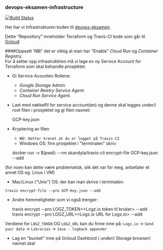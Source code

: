    ### devops-eksamen-infrastructure

<!--- Travis CI build status banner -->
[![Build Status](https://travis-ci.com/Opkris/devops-eksamen-infrastructure.svg?branch=master)](https://github.com/Opkris/devops-eksamen-infrastructure)

Her har vi Infrastrukturen koden til [devops-eksamen](https://github.com/Opkris/devops-eksamen).
 
 Dette "Repository" inneholder Terraform og Travis-CI kode som går til [Gcloud](https://cloud.google.com)


####Oppsett
'NB!' det er viktig at man har "Enable" _Cloud Run_ og _Container Registry_.     
For å setter opp infrastruktiren må vi lage en ny Service Account for Terraform som skal behandle 
prosjektet.

* Gi Service Acounten Rollene: 
    - _Google Storage Admin._
    - _Container Reistry Service Agent._ 
    - _Cloud Run Service Agent._
 
* Last med nøkkelfil for service account(en) og denne skal legges under/i root filen i prosjektet og 
    gi filen navnet:
     
          
    GCP-key.json
    
* Kryptering av filen
    - `NB! Detter krevet at du er logget på Travis-CI` 
    - Windows OS: finn prosjektet i "terminalen" skriv: 
    
    
    docker run -v $(pwd): --rm skandyla/travis-cli encrypt-file GCP-key.json --add 
    
    
(for noen kan dette være problematisk, slik det var for meg, anbefaler et annet OS eg. Linux i VM)
 
   - Mac/Linux ("Unix") OS: der kan man skrive i terminalen:
   
    travis encrypt-file --pro GCP-key.json --add
    
* Andre hemmeligheter som vi også trenger:

    
    travis encrypt --pro LOGZ_TOKEN=<Logz.io token til bruker> --add              
    travis encrypt --pro LOGZ_URL=<Logz.io URL for Logz.io> --add
    
Verdiene for `LOGZ_TOKEN` OG `LOGZ_URL` kan du finne inne på: 
`Logz.io` -> `Send your data` -> `Libraries` -> `Java - logback appender`

* Lag en "bucket" inne på Gcloud Dashbord ( under/i Storage browser) navnet skal 
